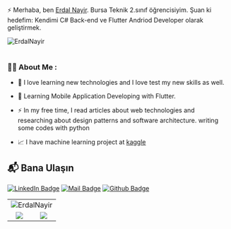 
⚡ Merhaba, ben [Erdal Nayir](https://tr.linkedin.com/in/erdal-nayir-9754281b1). Bursa Teknik 2.sınıf öğrencisiyim. Şuan ki hedefim: Kendimi C# Back-end ve Flutter Andriod Developer olarak geliştirmek. 
<br>
<p align="left"><img src="https://komarev.com/ghpvc/?username=ErdalNayir&label=Profile%20views&color=ff0f32&style=flat" alt="ErdalNayir" /><br style="margin-bottom:10px;">
   <br>         

 ### :man_technologist: About Me :
   - :telescope: I love learning new technologies and I love test my new skills as well.

   - :seedling: Learning Mobile Application Developing with Flutter.

   - :zap: In my free time, I read articles about web technologies and researching about design patterns and software architecture. writing some codes with python 
   
   -  📈 I have machine learning project at [kaggle](https://www.kaggle.com/erdal002) 

           

## 📬 Bana Ulaşın
[![LinkedIn Badge](https://img.shields.io/badge/linkedin-%230077B5.svg?&style=for-the-badge&logo=linkedin&logoColor=white)](https://tr.linkedin.com/in/erdal-nayir-9754281b1/)
[![Mail Badge](https://img.shields.io/badge/email-c14438?style=for-the-badge&logo=Gmail&logoColor=white&link=mailto:erdal.nayir2001@gmail.com)](mailto:erdal.nayir2001@gmail.com)
[![Github Badge](https://img.shields.io/badge/github-333?style=for-the-badge&logo=github&logoColor=white)](https://github.com/ErdalNayir)      

<div class="container" style="align-items: center">
            <table class="table table-striped table-bordered table-hover">
                <tbody>
                    <tr>
                        <td colspan="2" align="center"><img align="center" src="https://github-readme-stats.vercel.app/api/top-langs?username=ErdalNayir&show_icons=true&cache_seconds=1800&locale=en&layout=compact&theme=tokyonight" alt="ErdalNayir" /></td>
                    </tr>
                    <tr>
                        <td align="center"><img align="center" src="https://github-readme-stats.vercel.app/api?username=ErdalNayir&show_icons=true&theme=tokyonight" /></td>
                        <td align="center"><img align="center"src="https://github-readme-streak-stats.herokuapp.com/?user=ErdalNayir&theme=tokyonight" /></td>              
                    </tr>                   
                </tbody>
            </table>
</div>
